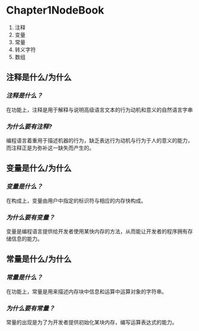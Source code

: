 # Chapter1NodeBook  
  
 1. 注释  
 2. 变量  
 3. 常量  
 4. 转义字符  
 5. 数组  

## 注释是什么/为什么  
  
### *注释是什么？*  
在功能上，注释是用于解释与说明高级语言文本的行为动机和意义的自然语言字串  
  
### *为什么要有注释?*  
编程语言着重用于描述机器的行为，缺乏表达行为动机与行为于人的意义的能力，
而注释正是为弥补这一缺失而产生的。  

## 变量是什么/为什么  
  
### *变量是什么？*
在构成上，变量由用户中指定的标识符与相应的内存快构成。  
  
### *为什么要有变量？*
变量是编程语言提供给开发者使用某快内存的方法，从而能让开发者的程序拥有存储信息的能力。  

## 常量是什么/为什么
  
### *常量是什么？*
在功能上，常量是用来描述内存块中信息和运算中运算对象的字符串。  
  
### *为什么要有常量？*
常量的出现是为了为开发者提供初始化某块内存，编写运算表达式的能力。  
